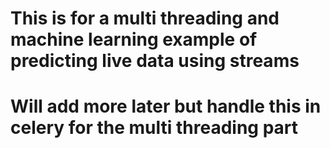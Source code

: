 # This is for a multi threading and machine learning example of predicting live data using streams

# Will add more later but handle this in celery for the multi threading part
